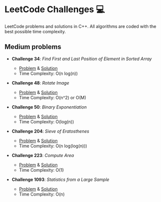 # LeetCode Challenges 💻
LeetCode problems and solutions in C++. All algorithms are coded with the best possible time complexity.

## Medium problems
- **Challenge 34**: *Find First and Last Position of Element in Sorted Array*
  - [Problem](https://leetcode.com/problems/find-first-and-last-position-of-element-in-sorted-array/) & [Solution](https://github.com/matuneville/LeetCode-challenges/blob/main/FindFirstAndLastPositionFfElementinSortedArray.cpp)
  - Time Complexity: O(n log(n))

- **Challenge 48**: *Rotate Image*
  - [Problem](https://leetcode.com/problems/rotate-image/) & [Solution](https://github.com/matuneville/LeetCode-challenges/blob/main/RotateImage.cpp)
  - Time Complexity: O(n^2) or O(M)
  
- **Challenge 50**: *Binary Exponentiation*
  - [Problem](https://leetcode.com/problems/powx-n/) & [Solution](https://github.com/matuneville/LeetCode-challenges/blob/main/BinaryExponentiation.cpp)
  - Time Complexity: O(log(n))

- **Challenge 204**: *Sieve of Eratosthenes*
  - [Problem](https://leetcode.com/problems/count-primes/) & [Solution](https://github.com/matuneville/LeetCode-challenges/blob/main/SieveOfEratosthenes.cpp)
  - Time Complexity: O(n log(log(n)))
  
- **Challenge 223**: *Compute Area*
  - [Problem](https://leetcode.com/problems/rectangle-area/) & [Solution](https://github.com/matuneville/LeetCode-challenges/blob/main/RectangleArea.cpp)
  - Time Complexity: O(1)

- **Challenge 1093**: *Statistics from a Large Sample*
  - [Problem](https://leetcode.com/problems/statistics-from-a-large-sample) & [Solution](https://github.com/matuneville/LeetCode-challenges/blob/main/StatisticsFromALargeSample.cpp)
  - Time Complexity: O(n)

